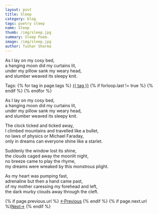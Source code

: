 ```yaml
---
layout: post
title: Sleep
category: blog
tags: poetry sleep
name: Sleep
thumb: /img/sleep.jpg
summary: Sleep Poem.
image: /img/sleep.jpg
author: Tushar Sharma
---
```


As I lay on my cosy bed,<br> 
a hanging moon did my curtains lit,<br> 
under my pillow sank my weary head,<br> 
and slumber weaved its sleepy knit.<!-- truncate_here -->


<p>Tags: {% for tag in page.tags %} <a class="mytag" href="/tag/{{ tag }}" title="View posts tagged with &quot;{{ tag }}&quot;">{{ tag }}</a>  {% if forloop.last != true %} {% endif %} {% endfor %} </p>

As I lay on my cosy bed,<br> 
a hanging moon did my curtains lit,<br> 
under my pillow sank my weary head,<br> 
and slumber weaved its sleepy knit.<br>

The clock ticked and ticked away,<br> 
I climbed mountains and travelled like a bullet,<br> 
no laws of physics or Michael Faraday,<br> 
only in dreams can everyone shine like a starlet.<br>

Suddenly the window lost its shine,<br> 
the clouds caged away the moonlit night,<br> 
no breeze came to play the rhyme,<br> 
my dreams were wreaked by this monstrous plight.<br>

As my heart was pumping fast,<br> 
adrenaline but then a hand came past,<br> 
of my mother caressing my forehead and left,<br> 
the dark murky clouds away through the cleft.

<!--end_of_post -->
<nav class="pagination clear" style="padding-bottom:20px;">
{% if page.previous.url %} <a class="prev-item" href="{{page.previous.url}}" title="Previous Post: {{page.previous.title}}">&larr;Previous</a>   {% endif %}  {% if page.next.url %}<a class="next-item" href="{{page.next.url}}" title="Next Post: {{page.next.title}}">Next&rarr;</a>         {% endif %}
</nav>